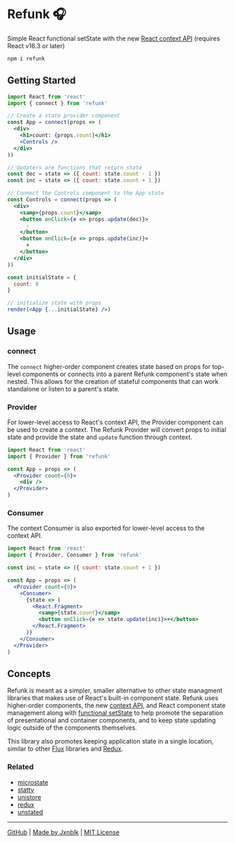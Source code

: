 
# Refunk 🎧

Simple React functional setState
with the new [React context API][context] (requires React v16.3 or later)

[context]: https://reactjs.org/docs/context.html

```sh
npm i refunk
```

## Getting Started

```jsx
import React from 'react'
import { connect } from 'refunk'

// Create a state provider component
const App = connect(props => (
  <div>
    <h1>count: {props.count}</h1>
    <Controls />
  </div>
))

// Updaters are functions that return state
const dec = state => ({ count: state.count - 1 })
const inc = state => ({ count: state.count + 1 })

// Connect the Controls component to the App state
const Controls = connect(props => (
  <div>
    <samp>{props.count}</samp>
    <button onClick={e => props.update(dec)}>
      -
    </button>
    <button onClick={e => props.update(inc)}>
      +
    </button>
  </div>
))

const initialState = {
  count: 0
}

// initialize state with props
render(<App {...initialState} />)
```

## Usage

### connect

The `connect` higher-order component creates state based on props for top-level components or connects into a parent Refunk component's state when nested.
This allows for the creation of stateful components that can work standalone or listen to a parent's state.

### Provider

For lower-level access to React's context API, the Provider component can be used to create a context.
The Refunk Provider will convert props to initial state and provide the state and `update` function through context.

```jsx
import React from 'react'
import { Provider } from 'refunk'

const App = props => (
  <Provider count={0}>
    <div />
  </Provider>
)
```

### Consumer

The context Consumer is also exported for lower-level access to the context API.

```jsx
import React from 'react'
import { Provider, Consumer } from 'refunk'

const inc = state => ({ count: state.count + 1 })

const App = props => (
  <Provider count={0}>
    <Consumer>
      {state => (
        <React.Fragment>
          <samp>{state.count}</samp>
          <button onClick={e => state.update(inc)}>+</button>
        </React.Fragment>
      )}
    </Consumer>
  </Provider>
)
```

<!--
### Updaters

Updaters are functions that are passed to the `props.update()` function.
An updater function takes `state` as its only argument and returns a new state.

```jsx
// updaters.js
// Create an `updaters` module with functions to update the state of the app
export const decrement = state => ({ count: state.count - 1 })
export const increment = state => ({ count: state.count + 1 })
```

```jsx
// Counter.js
// Use the updater functions in the connected Counter component
import React from 'react'
import connect from 'refunk'
import { decrement, increment } from './updaters'

const Counter = props => (
  <div>
    <samp>Count: {props.count}</samp>
    <button onClick={e => props.update(decrement)}>
      Decrement
    </button>
    <button onClick={e => props.update(increment)}>
      Increment
    </button>
  </div>
)

export default connect(Counter)
```

```jsx
// App.js
// Include the Counter component in App
import React from 'react'
import connect from 'refunk'
import Counter from './Counter'

const App = props => (
  <div>
    <h1>Hello</h1>
    <Counter />
  </div>
)

export default connect(App)
```
-->


## Concepts

Refunk is meant as a simpler, smaller alternative to other state
managment libraries that makes use of React's built-in component state.
Refunk uses higher-order components, the new [context API][context], and React component state management along with
[functional setState](https://facebook.github.io/react/docs/react-component.html#setstate)
to help promote the separation of presentational and container components,
and to keep state updating logic outside of the components themselves.

This library also promotes keeping application state in a single location,
similar to other [Flux](http://facebook.github.io/flux/) libraries and [Redux](http://redux.js.org/).

### Related

- [microstate](https://github.com/estrattonbailey/microstate)
- [statty](https://github.com/vesparny/statty)
- [unistore](https://github.com/developit/unistore)
- [redux](https://github.com/reactjs/redux)
- [unstated](https://github.com/jamiebuilds/unstated)

---

[GitHub](https://github.com/jxnblk/refunk) | [Made by Jxnblk](http://jxnblk.com) | [MIT License](LICENSE.md)
